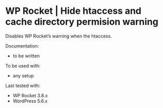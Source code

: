 # WP Rocket | Hide htaccess and cache directory permision warning 

Disables WP Rocket’s warning when the htaccess.

Documentation:
* to be written

To be used with:
* any setup

Last tested with:
* WP Rocket 3.8.x
* WordPress 5.6.x
